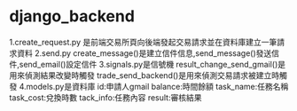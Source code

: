 # django_backend
1.create_request.py
        是前端交易所頁向後端發起交易請求並在資料庫建立一筆請求資料
2.send.py
        create_message()是建立信件信息,send_message()發送信件,send_email()設定信件
3.signals.py是信號機
        result_change_send_gmail()是用來偵測結果改變時觸發
        trade_send_backend()是用來偵測交易請求被建立時觸發
4.models.py是資料庫
        id:申請人gmail
        balance:時間餘額
        task_name:任務名稱
        task_cost:兌換時數
        tack_info:任務內容
        result:審核結果
